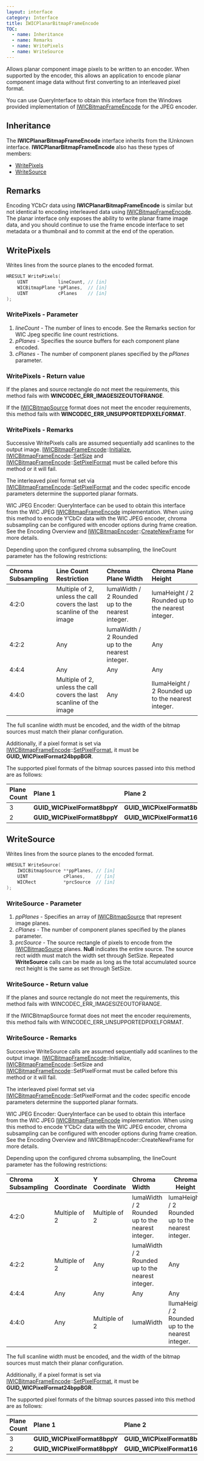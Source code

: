 ```yaml
---
layout: interface
category: Interface
title: IWICPlanarBitmapFrameEncode
TOC:
  - name: Inheritance
  - name: Remarks
  - name: WritePixels
  - name: WriteSource
---
```


Allows planar component image pixels to be written to an encoder.
When supported by the encoder, this allows an application to encode planar component image data without first converting to an interleaved pixel format.

You can use QueryInterface to obtain this interface from the Windows provided implementation of [IWICBitmapFrameEncode][wbfe] for the JPEG encoder.

[wbfe]: IWICBitmapFrameEncode

## Inheritance

The **IWICPlanarBitmapFrameEncode** interface inherits from the IUnknown interface.
**IWICPlanarBitmapFrameEncode** also has these types of members:

- [WritePixels](#writepixels)
- [WriteSource](#writesource)

## Remarks

Encoding YCbCr data using **IWICPlanarBitmapFrameEncode** is similar but not identical to encoding interleaved data using [IWICBitmapFrameEncode][wbfe].
The planar interface only exposes the ability to write planar frame image data, and you should continue to use the frame encode interface to set metadata or a thumbnail and to commit at the end of the operation.

## WritePixels

Writes lines from the source planes to the encoded format.

```cpp
HRESULT WritePixels(
    UINT           lineCount, // [in]
    WICBitmapPlane *pPlanes,  // [in]
    UINT           cPlanes    // [in]
);
```

### WritePixels - Parameter

1. _lineCount_ - The number of lines to encode. See the Remarks section for WIC Jpeg specific line count restrictions.
2. _pPlanes_ - Specifies the source buffers for each component plane encoded.
3. _cPlanes_ - The number of component planes specified by the *pPlanes* parameter.

### WritePixels - Return value

If the planes and source rectangle do not meet the requirements, this method fails with **WINCODEC_ERR_IMAGESIZEOUTOFRANGE**.

If the [IWICBitmapSource][wbs] format does not meet the encoder requirements, this method fails with **WINCODEC_ERR_UNSUPPORTEDPIXELFORMAT**.

[wbs]: IWICBitmapSource

### WritePixels - Remarks

[wbfe-i]: IWICBitmapFrameEncode#initialize
[wbfe-ss]: IWICBitmapFrameEncode#setsize
[wbfe-spf]: IWICBitmapFrameEncode#setpixelformat
[wbe]: IWICBitmapEncoder
[wbe-cnf]: IWICBitmapEncoder#createnewframe

Successive WritePixels calls are assumed sequentially add scanlines to the output image.
[IWICBitmapFrameEncode][wbfe]::[Initialize][wbfe-i], [IWICBitmapFrameEncode][wbfe]::[SetSize][wbfe-ss] and [IWICBitmapFrameEncode][wbfe]::[SetPixelFormat][wbfe-spf] must be called before this method or it will fail.

The interleaved pixel format set via [IWICBitmapFrameEncode][wbfe]::[SetPixelFormat][wbfe-spf] and the codec specific encode parameters determine the supported planar formats.

WIC JPEG Encoder: QueryInterface can be used to obtain this interface from the WIC JPEG [IWICBitmapFrameEncode][wbfe] implementation. When using this method to encode Y’CbCr data with the WIC JPEG encoder, chroma subsampling can be configured with encoder options during frame creation. See the Encoding Overview and [IWICBitmapEncoder][wbe]::[CreateNewFrame][wbe-cnf] for more details.

Depending upon the configured chroma subsampling, the lineCount parameter has the following restrictions:

| Chroma Subsampling | Line Count Restriction| Chroma Plane Width | Chroma Plane Height |
| :----------------- | :---------------------| :----------------- | :------------------ |
| 4:2:0 | Multiple of 2, unless the call covers the last scanline of the image | lumaWidth / 2 Rounded up to the nearest integer. | lumaHeight / 2 Rounded up to the nearest integer.  |
| 4:2:2 | Any      | lumaWidth / 2 Rounded up to the nearest integer. | Any |
| 4:4:4 | Any      | Any       | Any |
| 4:4:0 | Multiple of 2, unless the call covers the last scanline of the image | Any       | llumaHeight / 2 Rounded up to the nearest integer. |

The full scanline width must be encoded, and the width of the bitmap sources must match their planar configuration.

Additionally, if a pixel format is set via [IWICBitmapFrameEncode][wbfe]::[SetPixelFormat][wbfe-spf], it must be **GUID_WICPixelFormat24bppBGR**.

The supported pixel formats of the bitmap sources passed into this method are as follows:

| Plane Count | Plane 1                  | Plane 2                      | Plane 3                   |
| :---------- | :----------------------- | :--------------------------- | :------------------------ |
| 3           | **GUID_WICPixelFormat8bppY** | **GUID_WICPixelFormat8bppCb**    | **GUID_WICPixelFormat8bppCr** |
| 2           | **GUID_WICPixelFormat8bppY** | **GUID_WICPixelFormat16bppCbCr** | N/A                       |

## WriteSource

Writes lines from the source planes to the encoded format.

```cpp
HRESULT WriteSource(
    IWICBitmapSource **ppPlanes, // [in]
    UINT             cPlanes,    // [in]
    WICRect          *prcSource  // [in]
);
```

### WriteSource - Parameter

1. _ppPlanes_ - Specifies an array of [IWICBitmapSource][wbs] that represent image planes.
2. _cPlanes_ - The number of component planes specified by the planes parameter.
3. _prcSource_ - The source rectangle of pixels to encode from the [IWICBitmapSource][wbs] planes.
   **Null** indicates the entire source.
   The source rect width must match the width set through SetSize.
   Repeated **WriteSource** calls can be made as long as the total accumulated source rect height is the same as set through SetSize.

### WriteSource - Return value

If the planes and source rectangle do not meet the requirements, this method fails with WINCODEC_ERR_IMAGESIZEOUTOFRANGE.

If the IWICBitmapSource format does not meet the encoder requirements, this method fails with WINCODEC_ERR_UNSUPPORTEDPIXELFORMAT.

### WriteSource - Remarks

Successive WriteSource calls are assumed sequentially add scanlines to the output image. [IWICBitmapFrameEncode][wbfe]::Initialize, [IWICBitmapFrameEncode][wbfe]::SetSize and [IWICBitmapFrameEncode][wbfe]::SetPixelFormat must be called before this method or it will fail.

The interleaved pixel format set via [IWICBitmapFrameEncode][wbfe]::SetPixelFormat and the codec specific encode parameters determine the supported planar formats.

WIC JPEG Encoder: QueryInterface can be used to obtain this interface from the WIC JPEG [IWICBitmapFrameEncode][wbfe] implementation. When using this method to encode Y’CbCr data with the WIC JPEG encoder, chroma subsampling can be configured with encoder options during frame creation. See the Encoding Overview and IWICBitmapEncoder::CreateNewFrame for more details.

Depending upon the configured chroma subsampling, the lineCount parameter has the following restrictions:

| Chroma Subsampling | X Coordinate  | Y Coordinate  | Chroma Width | Chroma Height |
| :----------------- | :------------ | :------------ | :----------- | ------------- |
| 4:2:0 | Multiple of 2 | Multiple of 2 | lumaWidth / 2 Rounded up to the nearest integer. | lumaHeight / 2 Rounded up to the nearest integer.  |
| 4:2:2 | Multiple of 2 | Any           | lumaWidth / 2 Rounded up to the nearest integer. | Any |
| 4:4:4 | Any           | Any           | Any       | Any |
| 4:4:0 | Any           | Multiple of 2 | lumaWidth | llumaHeight / 2 Rounded up to the nearest integer. |

The full scanline width must be encoded, and the width of the bitmap sources must match their planar configuration.

Additionally, if a pixel format is set via [IWICBitmapFrameEncode][wbfe]::[SetPixelFormat][wbfe-spf], it must be **GUID_WICPixelFormat24bppBGR**.

The supported pixel formats of the bitmap sources passed into this method are as follows:

| Plane Count | Plane 1                  | Plane 2                      | Plane 3                   |
| :---------- | :----------------------- | :--------------------------- | :------------------------ |
| 3           | **GUID_WICPixelFormat8bppY** | **GUID_WICPixelFormat8bppCb**    | **GUID_WICPixelFormat8bppCr** |
| 2           | **GUID_WICPixelFormat8bppY** | **GUID_WICPixelFormat16bppCbCr** | N/A                       |
